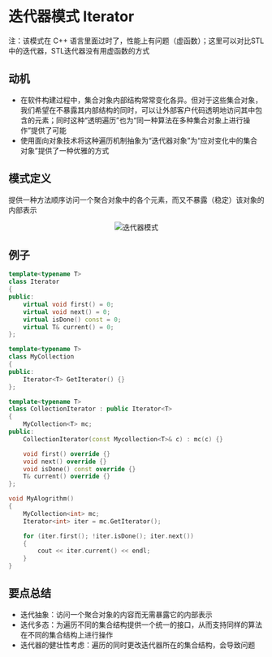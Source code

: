 # 迭代器模式 Iterator

注：该模式在 C++ 语言里面过时了，性能上有问题（虚函数）；这里可以对比STL中的迭代器，STL迭代器没有用虚函数的方式

## 动机

- 在软件构建过程中，集合对象内部结构常常变化各异。但对于这些集合对象，我们希望在不暴露其内部结构的同时，可以让外部客户代码透明地访问其中包含的元素；同时这种“透明遍历”也为“同一种算法在多种集合对象上进行操作”提供了可能
- 使用面向对象技术将这种遍历机制抽象为“迭代器对象”为“应对变化中的集合对象”提供了一种优雅的方式

## 模式定义

提供一种方法顺序访问一个聚合对象中的各个元素，而又不暴露（稳定）该对象的内部表示

<div align="center"><img src="./images/迭代器模式.png" alt="迭代器模式" height= width= /></div>

## 例子

```cpp
template<typename T>
class Iterator
{
public:
    virtual void first() = 0;
    virtual void next() = 0;
    virtual isDone() const = 0;
    virtual T& current() = 0;
};

template<typename T>
class MyCollection
{
public:
    Iterator<T> GetIterator() {}
};

template<typename T>
class CollectionIterator : public Iterator<T>
{
    MyCollection<T> mc;
public:
    CollectionIterator(const Mycollection<T>& c) : mc(c) {}

    void first() override {}
    void next() override {}
    void isDone() const override {}
    T& current() override {}
};

void MyAlogrithm()
{
    MyCollection<int> mc;
    Iterator<int> iter = mc.GetIterator();

    for (iter.first(); !iter.isDone(); iter.next())
    {
        cout << iter.current() << endl;
    }
}
```

## 要点总结

- 迭代抽象：访问一个聚合对象的内容而无需暴露它的内部表示
- 迭代多态：为遍历不同的集合结构提供一个统一的接口，从而支持同样的算法在不同的集合结构上进行操作
- 迭代器的健壮性考虑：遍历的同时更改迭代器所在的集合结构，会导致问题
